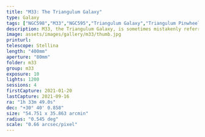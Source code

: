 ```yaml
---
title: "M33: The Triangulum Galaxy"
type: Galaxy
tags: ["NGC598","M33","NGC595","Triangulum Galaxy","Triangulum Pinwheel","NGC604"]
description: M33, the Triangulum Galaxy, is sometimes mistakenly referred to as the Pinwheel Galaxy (that title is held by M101). It is one of the few galaxies visible to the naked eye.
image: assets/images/gallery/m33/thumb.jpg
printurl: 
telescope: Stellina
length: "400mm"
aperture: "80mm"
folder: m33
group: m33
exposure: 10
lights: 1200
sessions: 4
firstCapture: 2021-01-20
lastCapture: 2021-09-16
ra: "1h 33m 49.0s"
dec: "+30° 40' 0.858"
size: "54.751 x 35.863 arcmin"
radius: "0.545 deg"
scale: "0.66 arcsec/pixel"
---
```

